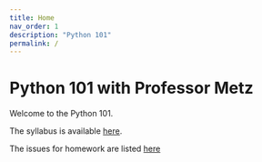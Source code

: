 ```yaml
---
title: Home
nav_order: 1
description: "Python 101"
permalink: /
---
```


# Python 101 with Professor Metz

Welcome to the Python 101. 

The syllabus is available [here](https://devops-education.gitlab.io//workshops/examples/metzin-around-university-frontend-style/course/syllabus/). 

The issues for homework are listed [here](https://devops-education.gitlab.io//workshops/examples/metzin-around-university-frontend-style/course/issues/)

